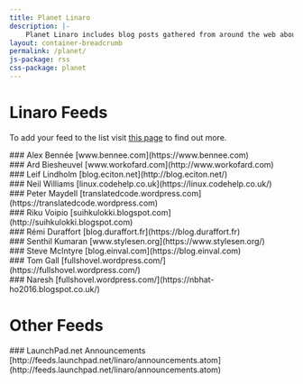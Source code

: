 ```yaml
---
title: Planet Linaro
description: |-
    Planet Linaro includes blog posts gathered from around the web about Linaro.
layout: container-breadcrumb
permalink: /planet/
js-package: rss
css-package: planet
---
```


<div class="row">
<div class="col-xs-12">

<h1>Linaro Feeds</h1>
<p>
To add your feed to the list visit <a href="/planet/source/">this page</a> to find out more.
</p>

</div>
</div>

<div class="row">

<div class="col-sm-4 linaro-rss-feed" markdown="1">
### Alex Bennée
[www.bennee.com](https://www.bennee.com)
<div id="rss-feed-9"></div>
</div>

<div class="col-sm-4 linaro-rss-feed" markdown="1">
### Ard Biesheuvel
[www.workofard.com](http://www.workofard.com)
<div id="rss-feed-11"></div>
</div>

<div class="col-sm-4 linaro-rss-feed" markdown="1">
### Leif Lindholm
[blog.eciton.net](http://blog.eciton.net/)
<div id="rss-feed-10"></div>
</div>


</div>

<div class="row">



<div class="col-sm-4 linaro-rss-feed" markdown="1">
### Neil Williams
[linux.codehelp.co.uk](https://linux.codehelp.co.uk/)
<div id="rss-feed-1"></div>
</div>


<div class="col-sm-4 linaro-rss-feed" markdown="1">
### Peter Maydell
[translatedcode.wordpress.com](https://translatedcode.wordpress.com)
<div id="rss-feed-4"></div>
</div>

<div class="col-sm-4 linaro-rss-feed" markdown="1">
### Riku Voipio	
[suihkulokki.blogspot.com](http://suihkulokki.blogspot.com)
<div id="rss-feed-5"></div>
</div>





</div>


<div class="row">
<div class="col-sm-4 linaro-rss-feed" markdown="1">
### Rémi Duraffort
[blog.duraffort.fr](https://blog.duraffort.fr)
<div id="rss-feed-12"></div>
</div>

<div class="col-sm-4 linaro-rss-feed" markdown="1">
### Senthil Kumaran
[www.stylesen.org](https://www.stylesen.org/)
<div id="rss-feed-8"></div>
</div>

<div class="col-sm-4 linaro-rss-feed" markdown="1">
### Steve McIntyre
[blog.einval.com](https://blog.einval.com)
<div id="rss-feed-6"></div>
</div>

</div>


<div class="row">

<div class="col-sm-4 linaro-rss-feed" markdown="1">
### Tom Gall
[fullshovel.wordpress.com/](https://fullshovel.wordpress.com/)
<div id="rss-feed-2"></div>
</div>


<div class="col-sm-4 linaro-rss-feed" markdown="1">
### Naresh
[fullshovel.wordpress.com/](https://nbhat-ho2016.blogspot.co.uk/)
<div id="rss-feed-naresh"></div>
</div>



</div>

<div class="row">

<div class="col-xs-12">
<h1>Other Feeds</h1>
</div>

<div class="col-sm-4 linaro-rss-feed" markdown="1">
### LaunchPad.net Announcements
[http://feeds.launchpad.net/linaro/announcements.atom](http://feeds.launchpad.net/linaro/announcements.atom)
<div id="rss-feed-13"></div>
</div>
</div>




